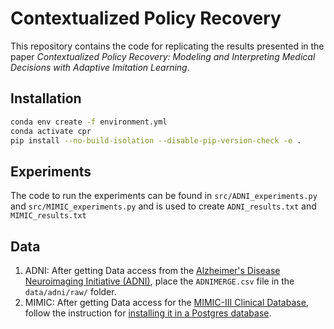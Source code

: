 # Contextualized Policy Recovery

This repository contains the code for replicating the results presented in the paper *Contextualized Policy Recovery: Modeling and
Interpreting Medical Decisions with Adaptive Imitation Learning*.

## Installation

```bash
conda env create -f environment.yml
conda activate cpr
pip install --no-build-isolation --disable-pip-version-check -e .
```

## Experiments
The code to run the experiments can be found in `src/ADNI_experiments.py` and `src/MIMIC_experiments.py` and is used to create `ADNI_results.txt` and `MIMIC_results.txt`

## Data 
1) ADNI: After getting Data access from the [Alzheimer's Disease Neuroimaging Initiative (ADNI)](https://adni.loni.usc.edu/), place the `ADNIMERGE.csv` file in the `data/adni/raw/` folder.
2) MIMIC: After getting Data access for the [MIMIC-III Clinical Database](https://physionet.org/content/mimiciii/1.4/), follow the instruction for [installing it in a Postgres database](https://mimic.physionet.org/tutorials/install-mimic-locally-ubuntu/).
